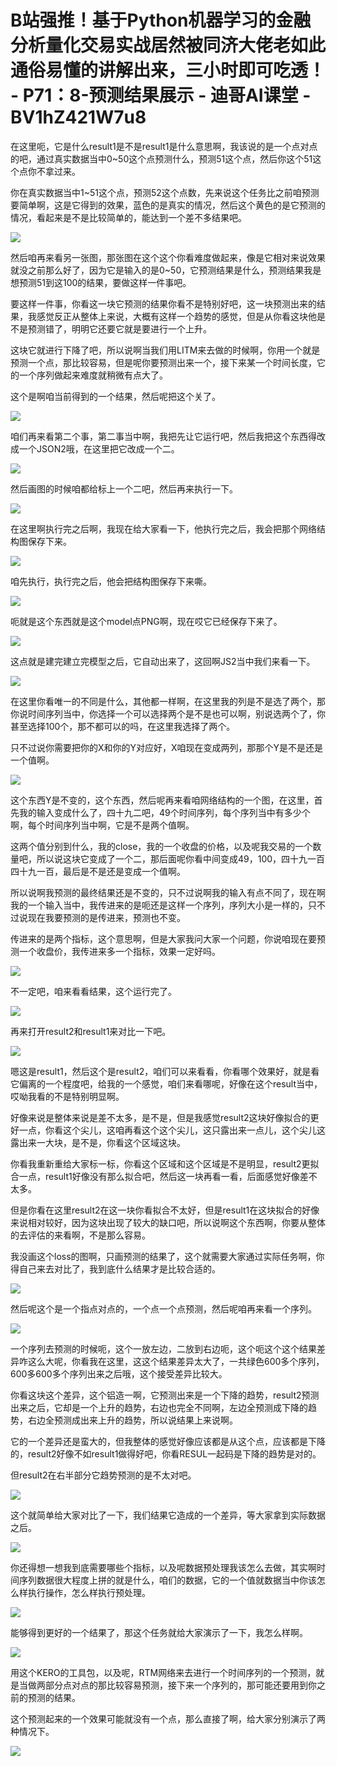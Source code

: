 # B站强推！基于Python机器学习的金融分析量化交易实战居然被同济大佬老如此通俗易懂的讲解出来，三小时即可吃透！ - P71：8-预测结果展示 - 迪哥AI课堂 - BV1hZ421W7u8

在这里呃，它是什么result1是不是result1是什么意思啊，我该说的是一个点对点的吧，通过真实数据当中0~50这个点预测什么，预测51这个点，然后你这个51这个点你不拿过来。

你在真实数据当中1~51这个点，预测52这个点数，先来说这个任务比之前咱预测要简单啊，这是它得到的效果，蓝色的是真实的情况，然后这个黄色的是它预测的情况，看起来是不是比较简单的，能达到一个差不多结果吧。



![](img/afeea944d4dfc087cd6ff9b75e653886_1.png)

然后咱再来看另一张图，那张图在这个这个你看难度做起来，像是它相对来说效果就没之前那么好了，因为它是输入的是0~50，它预测结果是什么，预测结果我是想预测51到这100的结果，要做这样一件事吧。

要这样一件事，你看这一块它预测的结果你看不是特别好吧，这一块预测出来的结果，我感觉反正从整体上来说，大概有这样一个趋势的感觉，但是从你看这块他是不是预测错了，明明它还要它就是要进行一个上升。

这块它就进行下降了吧，所以说啊当我们用LITM来去做的时候啊，你用一个就是预测一个点，那比较容易，但是呢你要预测出来一个，接下来某一个时间长度，它的一个序列做起来难度就稍微有点大了。

这个是啊咱当前得到的一个结果，然后呢把这个关了。

![](img/afeea944d4dfc087cd6ff9b75e653886_3.png)

咱们再来看第二个事，第二事当中啊，我把先让它运行吧，然后我把这个东西得改成一个JSON2哦，在这里把它改成一个二。



![](img/afeea944d4dfc087cd6ff9b75e653886_5.png)

然后画图的时候咱都给标上一个二吧，然后再来执行一下。

![](img/afeea944d4dfc087cd6ff9b75e653886_7.png)

在这里啊执行完之后啊，我现在给大家看一下，他执行完之后，我会把那个网络结构图保存下来。

![](img/afeea944d4dfc087cd6ff9b75e653886_9.png)

咱先执行，执行完之后，他会把结构图保存下来嘶。

![](img/afeea944d4dfc087cd6ff9b75e653886_11.png)

呃就是这个东西就是这个model点PNG啊，现在哎它已经保存下来了。

![](img/afeea944d4dfc087cd6ff9b75e653886_13.png)

这点就是建完建立完模型之后，它自动出来了，这回啊JS2当中我们来看一下。

![](img/afeea944d4dfc087cd6ff9b75e653886_15.png)

在这里你看唯一的不同是什么，其他都一样啊，在这里我的列是不是选了两个，那你说时间序列当中，你选择一个可以选择两个是不是也可以啊，别说选两个了，你甚至选择100个，那不都可以的吗，在这里我选择了两个。

只不过说你需要把你的X和你的Y对应好，X咱现在变成两列，那那个Y是不是还是一个值啊。

![](img/afeea944d4dfc087cd6ff9b75e653886_17.png)

这个东西Y是不变的，这个东西，然后呢再来看咱网络结构的一个图，在这里，首先我的输入变成什么了，四十九二吧，49个时间序列，每个序列当中有多少个啊，每个时间序列当中啊，它是不是两个值啊。

这两个值分别到什么，我的close，我的一个收盘的价格，以及呢我交易的一个数量吧，所以说这块它变成了一个二，那后面呢你看中间变成49，100，四十九一百四十九一百，最后是不是还是变成一个值啊。

所以说啊我预测的最终结果还是不变的，只不过说啊我的输入有点不同了，现在啊我的一个输入当中，我传进来的是呃还是这样一个序列，序列大小是一样的，只不过说现在我要预测的是传进来，预测也不变。

传进来的是两个指标，这个意思啊，但是大家我问大家一个问题，你说咱现在要预测一个收盘价，我传进来多一个指标，效果一定好吗。



![](img/afeea944d4dfc087cd6ff9b75e653886_19.png)

不一定吧，咱来看看结果，这个运行完了。

![](img/afeea944d4dfc087cd6ff9b75e653886_21.png)

再来打开result2和result1来对比一下吧。

![](img/afeea944d4dfc087cd6ff9b75e653886_23.png)

嗯这是result1，然后这个是result2，咱们可以来看看，你看哪个效果好，就是看它偏离的一个程度吧，给我的一个感觉，咱们来看哪呢，好像在这个result当中，哎呦我看的不是特别明显啊。

好像来说是整体来说是差不太多，是不是，但是我感觉result2这块好像拟合的更好一点，你看这个尖儿，这咱再看这个这个尖儿，这只露出来一点儿，这个尖儿这露出来一大块，是不是，你看这个区域这块。

你看我重新重给大家标一标，你看这个区域和这个区域是不是明显，result2更拟合一点，result1好像没有那么拟合吧，然后这一块再看一看，后面感觉好像差不太多。

但是你看在这里result2在这一块你看拟合不太好，但是result1在这块拟合的好像来说相对较好，因为这块出现了较大的缺口吧，所以说啊这个东西啊，你要从整体的去评估的来看啊，不是那么容易。

我没画这个loss的图啊，只画预测的结果了，这个就需要大家通过实际任务啊，你得自己来去对比了，我到底什么结果才是比较合适的。



![](img/afeea944d4dfc087cd6ff9b75e653886_25.png)

然后呢这个是一个指点对点的，一个点一个点预测，然后呢咱再来看一个序列。

![](img/afeea944d4dfc087cd6ff9b75e653886_27.png)

一个序列去预测的时候呃，这个一放左边，二放到右边呃，这个呃这个这个结果差异咋这么大呢，你看我在这里，这这个结果差异太大了，一共绿色600多个序列，600多600多个序列出来之后哦，这个接受差异比较大。

你看这块这个差异，这个铝造一啊，它预测出来是一个下降的趋势，result2预测出来之后，它却是一个上升的趋势，右边也完全不同啊，左边全预测成下降的趋势，右边全预测成出来上升的趋势，所以说结果上来说啊。

它的一个差异还是蛮大的，但我整体的感觉好像应该都是从这个点，应该都是下降的，result2好像不如result1做得好吧，你看RESUL一起码是下降的趋势是对的。

但result2在右半部分它趋势预测的是不太对吧。

![](img/afeea944d4dfc087cd6ff9b75e653886_29.png)

这个就简单给大家对比了一下，我们结果它造成的一个差异，等大家拿到实际数据之后。

![](img/afeea944d4dfc087cd6ff9b75e653886_31.png)

你还得想一想我到底需要哪些个指标，以及呢数据预处理我该怎么去做，其实啊时间序列数据很大程度上拼的就是什么，咱们的数据，它的一个值就数据当中你该怎么样执行操作，怎么样执行预处理。



![](img/afeea944d4dfc087cd6ff9b75e653886_33.png)

能够得到更好的一个结果了，那这个任务就给大家演示了一下，我怎么样啊。

![](img/afeea944d4dfc087cd6ff9b75e653886_35.png)

用这个KERO的工具包，以及呢，RTM网络来去进行一个时间序列的一个预测，就是当做两部分点对点的那比较容易预测，接下来一个序列的，那可能还要用到你之前的预测的结果。

这个预测起来的一个效果可能就没有一个点，那么直接了啊，给大家分别演示了两种情况下。

![](img/afeea944d4dfc087cd6ff9b75e653886_37.png)